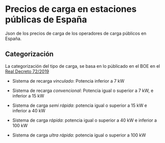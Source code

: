 # Precios de carga en estaciones públicas de España

Json de los precios de carga de los operadores de carga públicos en España.


## Categorización

La categorización del tipo de carga, se basa en lo públicado en el BOE en el [Real Decreto 72/2019](https://www.boe.es/eli/es/rd/2019/02/15/72)

* Sistema de recarga *vinculado*: Potencia inferior a 7 kW

* Sistema de recarga *convencional*: Potencia igual o superior a 7 kW, e inferior a 15 kW

* Sistema de carga *semi rápida*: potencia igual o superior a 15 kW e inferior a 40 kW

* Sistema de carga *rápida*: potencia igual o superior a 40 kW e inferior a 100 kW

* Sistema de carga *ultra rápida*: potencia igual o superior a 100 kW
